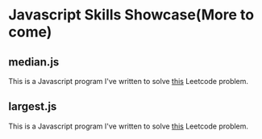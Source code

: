 # Javascript Skills Showcase(More to come)

## median.js 
This is a Javascript program I've written to solve [this](https://leetcode.com/problems/median-of-two-sorted-arrays/) Leetcode problem.

## largest.js 
This is a Javascript program I've written to solve [this](https://leetcode.com/problems/largest-component-size-by-common-factor/) Leetcode problem.
